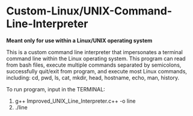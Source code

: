 # Custom-Linux/UNIX-Command-Line-Interpreter
**Meant only for use within a Linux/UNIX operating system**

This is a custom command line interpreter that impersonates a terminal command line within the Linux operating system. This program can read from bash files, execute multiple commands separated by semicolons, successfully quit/exit from program, and execute most Linux commands, including: cd, pwd, ls, cat, mkdir, head, hostname, echo, man, history.

To run program, input in the TERMINAL:
1. g++ Improved_UNIX_Line_Interpreter.c++ -o line
2. ./line
